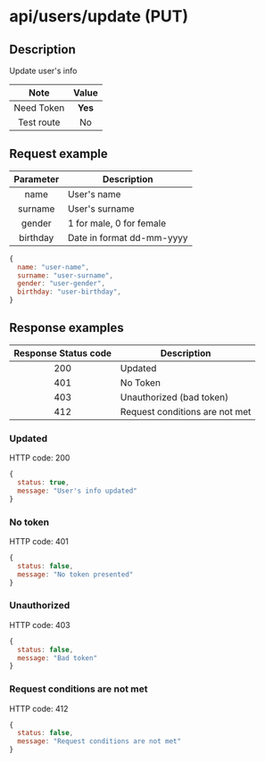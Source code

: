 # api/users/update (PUT)

## Description

Update user's info

|    Note    |  Value  |
| :--------: | :-----: |
| Need Token | **Yes** |
| Test route |   No    |

## Request example

| Parameter | Description               |
| :-------: | ------------------------- |
|   name    | User's name               |
|  surname  | User's surname            |
|  gender   | 1 for male, 0 for female  |
| birthday  | Date in format dd-mm-yyyy |

```js
{
  name: "user-name",
  surname: "user-surname",
  gender: "user-gender",
  birthday: "user-birthday",
}
```

## Response examples

| Response Status code | Description                    |
| :------------------: | ------------------------------ |
|         200          | Updated                        |
|         401          | No Token                       |
|         403          | Unauthorized (bad token)       |
|         412          | Request conditions are not met |

### Updated

HTTP code: 200

```js
{
  status: true,
  message: "User's info updated"
}
```

### No token

HTTP code: 401

```js
{
  status: false,
  message: "No token presented"
}
```

### Unauthorized

HTTP code: 403

```js
{
  status: false,
  message: "Bad token"
}
```

### Request conditions are not met

HTTP code: 412

```js
{
  status: false,
  message: "Request conditions are not met"
}
```
